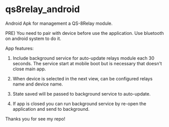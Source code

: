# qs8relay_android
Android Apk for management a QS-8Relay module.


PRE) You need to pair with device before use the application. Use bluetooth on android system to do it.

App features:

1) Include background service for auto-update relays module each 30 seconds. The service start at mobile boot but is necessary that doesn't close main app.

2) When device is selected in the next view, can be configured relays name and device name.

3) State saved will be passed to background service to auto-update.

4) If app is closed you can run background service by re-open the application and send to background.

Thanks you for see my repo!

